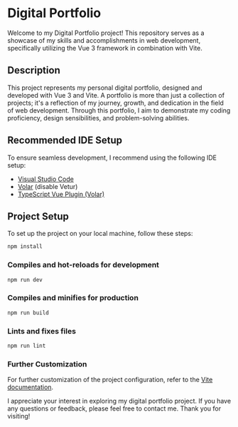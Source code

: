 # Digital Portfolio

Welcome to my Digital Portfolio project! This repository serves as a showcase of my skills and accomplishments in web development, specifically utilizing the Vue 3 framework in combination with Vite.

## Description

This project represents my personal digital portfolio, designed and developed with Vue 3 and Vite. A portfolio is more than just a collection of projects; it's a reflection of my journey, growth, and dedication in the field of web development. Through this portfolio, I aim to demonstrate my coding proficiency, design sensibilities, and problem-solving abilities.

## Recommended IDE Setup

To ensure seamless development, I recommend using the following IDE setup:

- [Visual Studio Code](https://code.visualstudio.com/)
- [Volar](https://marketplace.visualstudio.com/items?itemName=Vue.volar) (disable Vetur)
- [TypeScript Vue Plugin (Volar)](https://marketplace.visualstudio.com/items?itemName=Vue.vscode-typescript-vue-plugin)

## Project Setup

To set up the project on your local machine, follow these steps:

```sh
npm install
```

### Compiles and hot-reloads for development

```sh
npm run dev
```

### Compiles and minifies for production

```sh
npm run build
```

### Lints and fixes files

```sh
npm run lint
```

### Further Customization

For further customization of the project configuration, refer to the [Vite documentation](https://vitejs.dev/guide/).

I appreciate your interest in exploring my digital portfolio project. If you have any questions or feedback, please feel free to contact me. Thank you for visiting!
